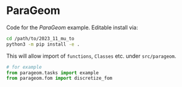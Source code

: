# ParaGeom
Code for the _ParaGeom_ example.
Editable install via:
```sh
cd /path/to/2023_11_mu_to
python3 -m pip install -e .
```

This will allow import of `functions`, `Classes` etc. under `src/parageom`.
```python
# for example
from parageom.tasks import example
from parageom.fom import discretize_fom
```
